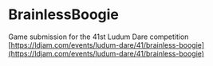 # BrainlessBoogie
Game submission for the 41st Ludum Dare competition
[https://ldjam.com/events/ludum-dare/41/brainless-boogie](https://ldjam.com/events/ludum-dare/41/brainless-boogie)
